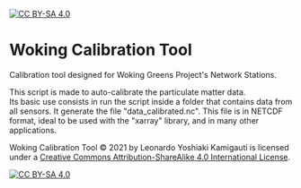 [![CC BY-SA 4.0][cc-by-sa-shield]][cc-by-sa]

# Woking Calibration Tool
Calibration tool designed for Woking Greens Project's Network Stations.

This script is made to auto-calibrate the particulate matter data.          
Its basic use consists in run the script inside a folder that contains data from all sensors. It generate the file "data_calibrated.nc". 
This file is in NETCDF format, ideal to be used with the "xarray" library, and in many other applications.   

Woking Calibration Tool © 2021 by Leonardo Yoshiaki Kamigauti is licensed under a
[Creative Commons Attribution-ShareAlike 4.0 International License][cc-by-sa].

[![CC BY-SA 4.0][cc-by-sa-image]][cc-by-sa]

[cc-by-sa]: http://creativecommons.org/licenses/by-sa/4.0/
[cc-by-sa-image]: https://licensebuttons.net/l/by-sa/4.0/88x31.png
[cc-by-sa-shield]: https://img.shields.io/badge/License-CC%20BY--SA%204.0-lightgrey.svg
